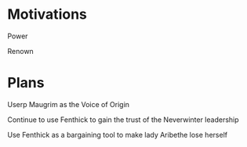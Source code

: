 # Motivations

Power

Renown

# Plans

Userp Maugrim as the Voice of Origin

Continue to use Fenthick to gain the trust of the Neverwinter leadership

Use Fenthick as a bargaining tool to make lady Aribethe lose herself
